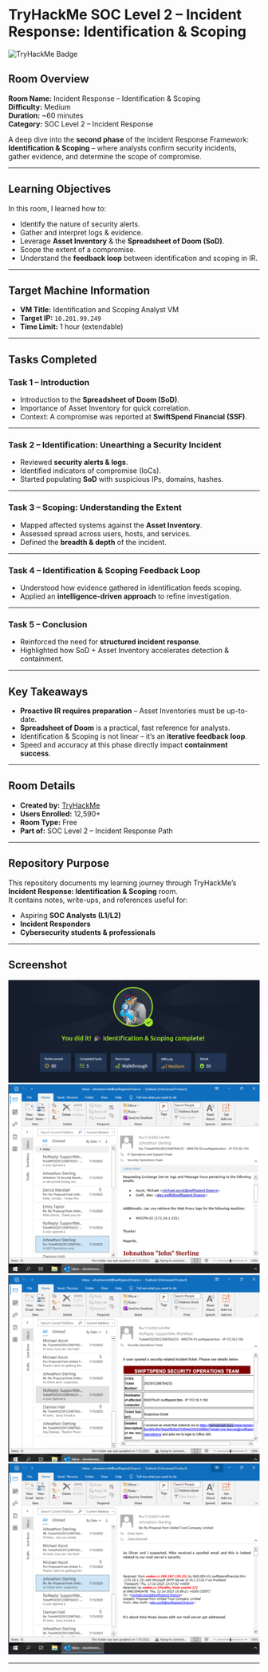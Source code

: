 # TryHackMe SOC Level 2 – Incident Response: Identification & Scoping  

![TryHackMe Badge](https://tryhackme-badges.s3.amazonaws.com/your-username.png)  

## Room Overview  
**Room Name:** Incident Response – Identification & Scoping  
**Difficulty:** Medium  
**Duration:** ~60 minutes  
**Category:** SOC Level 2 – Incident Response  

A deep dive into the **second phase** of the Incident Response Framework:  
**Identification & Scoping** – where analysts confirm security incidents, gather evidence, and determine the scope of compromise.  

---

## Learning Objectives  
In this room, I learned how to:  
- Identify the nature of security alerts.  
- Gather and interpret logs & evidence.  
- Leverage **Asset Inventory** & the **Spreadsheet of Doom (SoD)**.  
- Scope the extent of a compromise.  
- Understand the **feedback loop** between identification and scoping in IR.  

---

## Target Machine Information  
- **VM Title:** Identification and Scoping Analyst VM  
- **Target IP:** `10.201.99.249`  
- **Time Limit:** 1 hour (extendable)  

---

## Tasks Completed  

### **Task 1 – Introduction**  
- Introduction to the **Spreadsheet of Doom (SoD)**.  
- Importance of Asset Inventory for quick correlation.  
- Context: A compromise was reported at **SwiftSpend Financial (SSF)**.  

---

### **Task 2 – Identification: Unearthing a Security Incident**  
- Reviewed **security alerts & logs**.  
- Identified indicators of compromise (IoCs).  
- Started populating **SoD** with suspicious IPs, domains, hashes.  

---

### **Task 3 – Scoping: Understanding the Extent**  
- Mapped affected systems against the **Asset Inventory**.  
- Assessed spread across users, hosts, and services.  
- Defined the **breadth & depth** of the incident.  

---

### **Task 4 – Identification & Scoping Feedback Loop**  
- Understood how evidence gathered in identification feeds scoping.  
- Applied an **intelligence-driven approach** to refine investigation.  

---

### **Task 5 – Conclusion**  
- Reinforced the need for **structured incident response**.  
- Highlighted how SoD + Asset Inventory accelerates detection & containment.  

---

## Key Takeaways  
- **Proactive IR requires preparation** – Asset Inventories must be up-to-date.  
- **Spreadsheet of Doom** is a practical, fast reference for analysts.  
- Identification & Scoping is not linear – it’s an **iterative feedback loop**.  
- Speed and accuracy at this phase directly impact **containment success**.  

---

## Room Details  
- **Created by:** [TryHackMe](https://tryhackme.com)  
- **Users Enrolled:** 12,590+  
- **Room Type:** Free  
- **Part of:** SOC Level 2 – Incident Response Path  

---

## Repository Purpose  
This repository documents my learning journey through TryHackMe’s **Incident Response: Identification & Scoping** room.  
It contains notes, write-ups, and references useful for:  
- Aspiring **SOC Analysts (L1/L2)**  
- **Incident Responders**  
- **Cybersecurity students & professionals**  

---

## Screenshot
![Room Completion](https://github.com/MayankQuery/tryhackme-writeups/blob/main/incident-response-identification-&-scoping/images/%20incident-response-identification-&-scoping-completion.png)
![Room Practice 1](https://github.com/MayankQuery/tryhackme-writeups/blob/main/incident-response-identification-%26-scoping/images/incident-response-identification-%26-scoping-practice1.png)
![Room Practice 2](https://github.com/MayankQuery/tryhackme-writeups/blob/main/incident-response-identification-%26-scoping/images/incident-response-identification-%26-scoping-practice2.png)
![Room PRactice 3](https://github.com/MayankQuery/tryhackme-writeups/blob/main/incident-response-identification-%26-scoping/images/incident-response-identification-%26-scoping-practice3.png)

---
